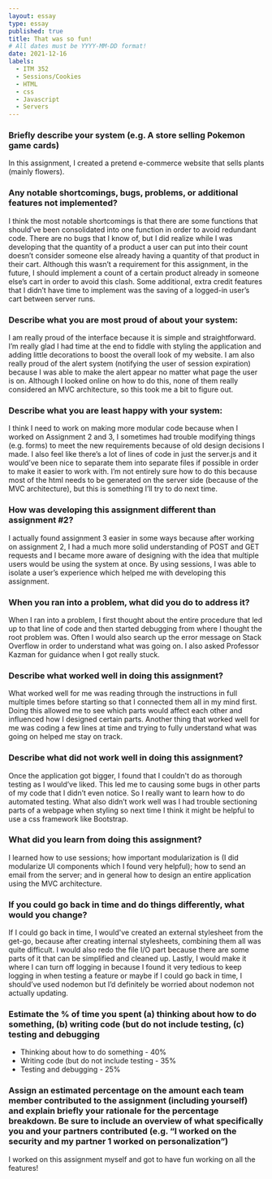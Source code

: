 ```yaml
---
layout: essay
type: essay
published: true
title: That was so fun!
# All dates must be YYYY-MM-DD format!
date: 2021-12-16
labels:
  - ITM 352
  - Sessions/Cookies
  - HTML
  - css
  - Javascript
  - Servers
---
```


### Briefly describe your system (e.g. A store selling Pokemon game cards)
In this assignment, I created a pretend e-commerce website that sells plants (mainly flowers).

### Any notable shortcomings, bugs, problems, or additional features not implemented?
I think the most notable shortcomings is that there are some functions that should’ve been consolidated into one function in order to avoid redundant code. There are no bugs that I know of, but I did realize while I was developing that the quantity of a product a user can put into their count doesn’t consider someone else already having a quantity of that product in their cart. Although this wasn’t a requirement for this assignment, in the future, I should implement a count of a certain product already in someone else’s cart in order to avoid this clash. Some additional, extra credit features that I didn’t have time to implement was the saving of a logged-in user’s cart between server runs.

### Describe what you are most proud of about your system:
I am really proud of the interface because it is simple and straightforward. I’m really glad I had time at the end to fiddle with styling the application and adding little decorations to boost the overall look of my website. I am also really proud of the alert system (notifying the user of session expiration) because I was able to make the alert appear no matter what page the user is on. Although I looked online on how to do this, none of them really considered an MVC architecture, so this took me a bit to figure out. 

### Describe what you are least happy with your system:
I think I need to work on making more modular code because when I worked on Assignment 2 and 3, I sometimes had trouble modifying things (e.g. forms) to meet the new requirements because of old design decisions I made. I also feel like there’s a lot of lines of code in just the server.js and it would’ve been nice to separate them into separate files if possible in order to make it easier to work with. I’m not entirely sure how to do this because most of the html needs to be generated on the server side (because of the MVC architecture), but this is something I’ll try to do next time. 

### How was developing this assignment different than assignment #2?
I actually found assignment 3 easier in some ways because after working on assignment 2, I had a much more solid understanding of POST and GET requests and I became more aware of designing with the idea that multiple users would be using the system at once. By using sessions, I was able to isolate a user’s experience which helped me with developing this assignment. 

### When you ran into a problem, what did you do to address it?
When I ran into a problem, I first thought about the entire procedure that led up to that line of code and then started debugging from where I thought the root problem was. Often I would also search up the error message on Stack Overflow in order to understand what was going on. I also asked Professor Kazman for guidance when I got really stuck. 

### Describe what worked well in doing this assignment?
What worked well for me was reading through the instructions in full multiple times before starting so that I connected them all in my mind first. Doing this allowed me to see which parts would affect each other and influenced how I designed certain parts. Another thing that worked well for me was coding a few lines at time and trying to fully understand what was going on helped me stay on track. 

### Describe what did not work well in doing this assignment?
Once the application got bigger, I found that I couldn't do as thorough testing as I would’ve liked. This led me to causing some bugs in other parts of my code that I didn’t even notice. So I really want to learn how to do automated testing. What also didn’t work well was I had trouble sectioning parts of a webpage when styling so next time I think it might be helpful to use a css framework like Bootstrap. 

### What did you learn from doing this assignment?
I learned how to use sessions; how important modularization is (I did modularize UI components which I found very helpful); how to send an email from the server; and in general how to design an entire application using the MVC architecture.

### If you could go back in time and do things differently, what would you change?
If I could go back in time, I would've created an external stylesheet from the get-go, because after creating internal stylesheets, combining them all was quite difficult. I would also redo the file I/O part because there are some parts of it that can be simplified and cleaned up. Lastly, I would make it where I can turn off logging in because I found it very tedious to keep logging in when testing a feature or maybe if I could go back in time, I should’ve used nodemon but I’d definitely be worried about nodemon not actually updating. 

### Estimate the % of time you spent (a) thinking about how to do something, (b) writing code (but do not include testing, (c) testing and debugging
 - Thinking about how to do something - 40%
 - Writing code (but do not include testing - 35%
 - Testing and debugging - 25%

### Assign an estimated percentage on the amount each team member contributed to the assignment (including yourself) and explain briefly your rationale for the percentage breakdown. Be sure to include an overview of what specifically you and your partners contributed (e.g. “I worked on the security and my partner 1 worked on personalization”)
I worked on this assignment myself and got to have fun working on all the features!
